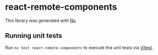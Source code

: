 # react-remote-components

This library was generated with [Nx](https://nx.dev).

## Running unit tests

Run `nx test react-remote-components` to execute the unit tests via [Vitest](https://vitest.dev/).
